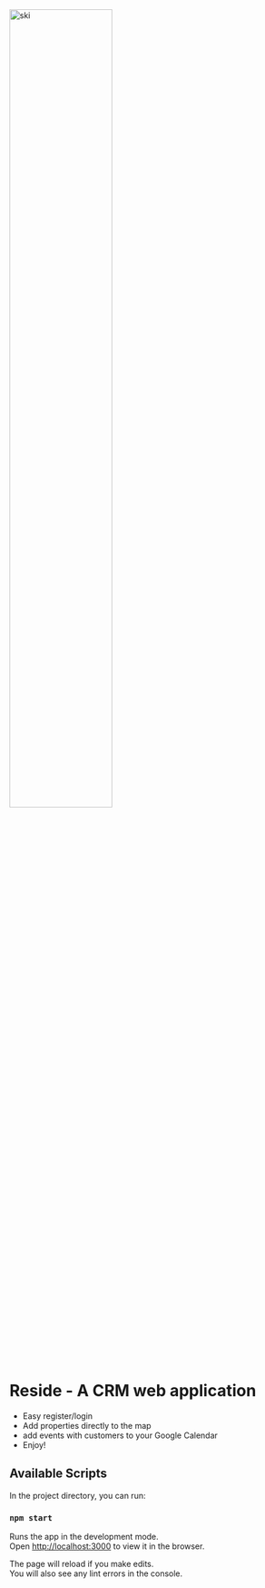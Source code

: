 
<img align="center" alt="ski" width="60%" src="https://i.ibb.co/pWVxzHV/MY-GID.gif" />
<br />
<br />
<br />



# Reside - A CRM web application
- Easy register/login
- Add properties directly to the map
- add events with customers to your Google Calendar
- Enjoy!

## Available Scripts

In the project directory, you can run:

### `npm start`

Runs the app in the development mode.\
Open [http://localhost:3000](http://localhost:3000) to view it in the browser.

The page will reload if you make edits.\
You will also see any lint errors in the console.


